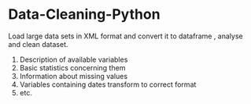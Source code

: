 # Data-Cleaning-Python
Load large data sets in XML format and convert it to dataframe , analyse and clean dataset.
1. Description of available variables
2. Basic statistics concerning them
3. Information about missing values
4. Variables containing dates transform to correct format
5. etc.
